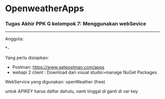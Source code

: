 # OpenweatherApps
### Tugas Akhir PPK G kelompok 7: Menggunakan webSevice 

---

Anggota:

*-

Yang perlu disiapkan: 

* Postman: https://www.getpostman.com/apps 
* webapi 2 client : Download dari visual studio>manage NuGet Packages

WebService yang digunakan: openWeather (free)

untuk APIKEY harus daftar dahulu, nanti tinggal di ganti di var key

